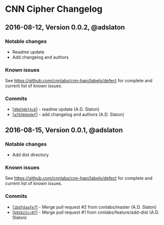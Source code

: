 # CNN Cipher Changelog

## 2016-08-12, Version 0.0.2, @adslaton

### Notable changes

- Readme update
- Add changelog and authors

### Known issues

See https://github.com/cnnlabs/cnn-hapi/labels/defect for complete and
current list of known issues.

### Commits

* [[`d9d34bf4c6`](https://github.com/cnnlabs/cnn-cipher/commit/d9d34bf4c6)] - readme update (A.D. Slaton)
* [[`a7b566edef`](https://github.com/cnnlabs/cnn-cipher/commit/a7b566edef)] - add changelog and authors (A.D. Slaton)

## 2016-08-15, Version 0.0.1, @adslaton

### Notable changes

- Add dist directory

### Known issues

See https://github.com/cnnlabs/cnn-hapi/labels/defect for complete and
current list of known issues.

### Commits

* [[`1bdfdaafe7`](https://github.com/cnnlabs/cnn-cipher/commit/1bdfdaafe7)] - Merge pull request #2 from cnnlabs/master (A.D. Slaton)
* [[`b92b22cc07`](https://github.com/cnnlabs/cnn-cipher/commit/b92b22cc07)] - Merge pull request #1 from cnnlabs/feature/add-dist (A.D. Slaton)
